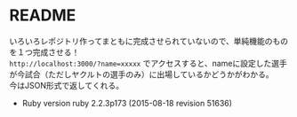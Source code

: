 # README

いろいろレポジトリ作ってまともに完成させられていないので、単純機能のものを１つ完成させる！<br>
``` http://localhost:3000/?name=xxxxx ``` でアクセスすると、nameに設定した選手が今試合（ただしヤクルトの選手のみ）に出場しているかどうかがわかる。<br>
今はJSON形式で返してくれる。<br>


* Ruby version
ruby 2.2.3p173 (2015-08-18 revision 51636)
